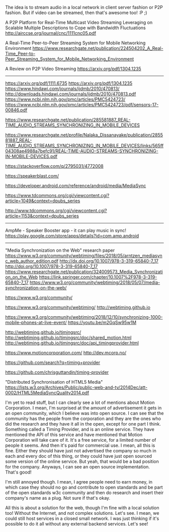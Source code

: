 The idea is to stream audio in a local network in client server fashion or P2P
fashion. But if video can be streamed, then that's awesome too! :P ;)

A P2P Platform for Real-Time Multicast Video Streaming Leveraging on Scalable
Multiple Descriptions to Cope with Bandwidth Fluctuations
http://airccse.org/journal/cnc/1111cnc05.pdf

A Real-Time Peer-to-Peer Streaming System for Mobile Networking Environment
https://www.researchgate.net/publication/224504202_A_Real-Time_Peer-to-Peer_Streaming_System_for_Mobile_Networking_Environment

A Review on P2P Video Streaming
https://arxiv.org/pdf/1304.1235

---

https://arxiv.org/pdf/1111.6735
https://arxiv.org/pdf/1304.1235
https://www.hindawi.com/journals/ijdmb/2010/470813/
http://downloads.hindawi.com/journals/ijdmb/2010/470813.pdf
https://www.ncbi.nlm.nih.gov/pmc/articles/PMC5424723/
https://www.ncbi.nlm.nih.gov/pmc/articles/PMC5424723/pdf/sensors-17-00846.pdf

https://www.researchgate.net/publication/285581887_REAL-TIME_AUDIO_STREAMS_SYNCHRONIZING_IN_MOBILE_DEVICES

https://www.researchgate.net/profile/Nalaka_Dissanayake/publication/285581887_REAL-TIME_AUDIO_STREAMS_SYNCHRONIZING_IN_MOBILE_DEVICES/links/565ff04308ae4988a7befc91/REAL-TIME-AUDIO-STREAMS-SYNCHRONIZING-IN-MOBILE-DEVICES.pdf

https://stackoverflow.com/q/2795031/4772008

https://speakerblast.com/

https://developer.android.com/reference/android/media/MediaSync

https://www.tdcommons.org/cgi/viewcontent.cgi?article=1049&context=dpubs_series

http://www.tdcommons.org/cgi/viewcontent.cgi?article=1153&context=dpubs_series

---

AmpMe - Speaker Booster app - it can play music in sync!
https://play.google.com/store/apps/details?id=com.amp.android

---

"Media Synchronization on the Web" research paper
https://www.w3.org/community/webtiming/files/2018/05/arntzen_mediasync_web_author_edition.pdf
http://dx.doi.org/10.1007/978-3-319-65840-7_17
http://doi.org/10.1007/978-3-319-65840-7_17
https://www.researchgate.net/publication/324009573_Media_Synchronization_on_the_Web
https://link.springer.com/chapter/10.1007%2F978-3-319-65840-7_17
https://www.w3.org/community/webtiming/2018/05/07/media-synchronization-on-the-web/

https://www.w3.org/community/

https://www.w3.org/community/webtiming/
http://webtiming.github.io 

https://www.w3.org/community/webtiming/2018/12/10/synchronizing-1000-mobile-phones-at-live-event/
https://youtu.be/m2GqSw95w1M

http://webtiming.github.io/timingsrc/
http://webtiming.github.io/timingsrc/doc/shared_motion.html
http://webtiming.github.io/timingsrc/doc/api_timingprovider.html

https://www.motioncorporation.com/
http://dev.mcorp.no/

https://github.com/search?q=timing+provider

https://github.com/chrisguttandin/timing-provider

"Distributed Synchronisation of HTML5 Media"
https://lists.w3.org/Archives/Public/public-web-and-tv/2014Dec/att-0002/HTML5MediaSyncQuality2014.pdf


I'm yet to read stuff, but I can clearly see a lot of mentions about
Motion Corporation. I mean, I'm surprised at the amount of advertisement it
gets in an open community, which I believe was into open source. I can see that
the community has the people from the corporation and they are the ones who
did the research and they have it all in the open, except for one part I think.
Something called a Timing Provider, and is an online service. They have mentioned
the API of this service and have mentioned that Motion Corporation will take
care of it. It's a free service, for a limited number of people it seems. And
then it's paid for commercial use. I mean, all this is fine. Either they should
have just not advertised the company so much in each and every doc of this thing,
or they could have just open sourced some version of the online service. But yeah,
that would be a bad position for the company. Anyways, I can see an open source
implementation. That's good! 

I'm still annoyed though. I mean, I agree people need to earn money, in which
case they should no go and contribute to open standards and be part of the
open standards w3c community and then do research and insert their company's
name as a plug. Not sure if that's okay.

All this is about a solution for the web, though I'm fine with a local solution
too! Without the Internet, and not complex solutions. Let's see. I mean, we
could still host services in a closed small network. I was just thinking if it's
possible to do it all without any external backend services. Let's see!
